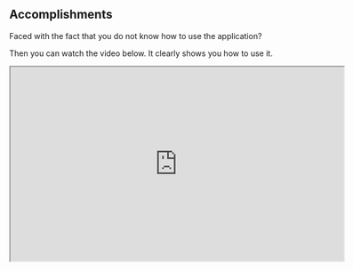 ## Accomplishments

Faced with the fact that you do not know how to use the application?

Then you can watch the video below. It clearly shows you how to use it.

<iframe width="600" height="350" src="https://www.youtube.com/embed/BUigc1HjJEw?autoplay=1&amp;mute=1" title="YouTube video player" allow="accelerometer; autoplay; clipboard-write; encrypted-media; gyroscope; picture-in-picture;fullscreen"></iframe>
